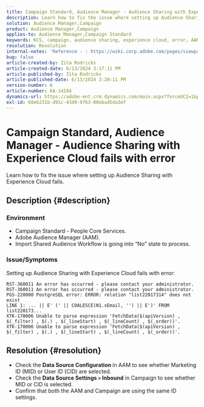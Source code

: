 ```yaml
---
title: Campaign Standard, Audience Manager - Audience Sharing with Experience Cloud fails with error
description: Learn how to fix the issue where setting up Audience Sharing with Experience Cloud fails.
solution: Audience Manager,Campaign
product: Audience Manager,Campaign
applies-to: Audience Manager,Campaign Standard
keywords: KCS, campaign, audience sharing, experience cloud, error, AAM
resolution: Resolution
internal-notes: 'Reference - : https://wiki.corp.adobe.com/pages/viewpage.action?pageId=1061261145#space-menu-link-content  Resolved in - https://jira.corp.adobe.com/browse/CAMP-34744'
bug: false
article-created-by: Zita Rodricks
article-created-date: 6/13/2024 3:17:11 PM
article-published-by: Zita Rodricks
article-published-date: 6/13/2024 3:20:11 PM
version-number: 6
article-number: KA-14194
dynamics-url: https://adobe-ent.crm.dynamics.com/main.aspx?forceUCI=1&pagetype=entityrecord&etn=knowledgearticle&id=0497d9fd-9729-ef11-840a-002248084fbb
exl-id: 60e6231b-d91c-4349-9763-00ebad5da3ef
---
```

# Campaign Standard, Audience Manager - Audience Sharing with Experience Cloud fails with error


Learn how to fix the issue where setting up Audience Sharing with Experience Cloud fails.

## Description {#description}


### Environment

- Campaign Standard - People Core Services.
- Adobe Audience Manager (AAM).
- Import Shared Audience Workflow is going into “No” state to process.




### Issue/Symptoms

Setting up Audience Sharing with Experience Cloud fails with error:


```
RST-360011 An error has occurred - please contact your administrator.
RST-360011 An error has occurred - please contact your administrator.
PGS-220000 PostgreSQL error: ERROR: relation "list22017314" does not exist
LINE 1: ... || E' (' || COALESCE(N1.sEmail, '') || E')' FROM list220173...
XTK-170006 Unable to parse expression 'FetchData($(apiVersion) , $(_filter) , $(.) , $(_lineStart) , $(_lineCount) , $(_order))'.
XTK-170006 Unable to parse expression 'FetchData($(apiVersion) , $(_filter) , $(.) , $(_lineStart) , $(_lineCount) , $(_order))'.
```













## Resolution {#resolution}


- Check the <b>Data Source Configuration </b>in AAM to see whether Marketing ID (MID) or User ID (CID) are selected.
- Check the <b>Data Source Settings `>`  Inbound</b> in Campaign to see whether MID or CID is selected.
- Confirm that both the AAM and Campaign are using the same ID settings.
